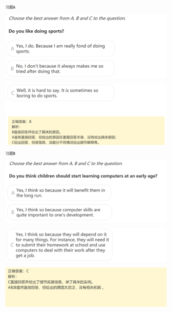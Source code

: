 `习题A`

![image-20240623195515121](assets/2.口语L1Part1Family&Friends/image-20240623195515121.png)

![image-20240623195528296](assets/2.口语L1Part1Family&Friends/image-20240623195528296.png)

`习题B`

![image-20240623195550560](assets/2.口语L1Part1Family&Friends/image-20240623195550560.png)

![image-20240623195558615](assets/2.口语L1Part1Family&Friends/image-20240623195558615.png)

![image-20240623195605918](assets/2.口语L1Part1Family&Friends/image-20240623195605918.png)

